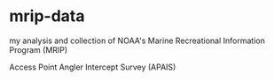 # mrip-data
my analysis and collection of NOAA's Marine Recreational Information Program (MRIP)


Access Point Angler Intercept Survey (APAIS)